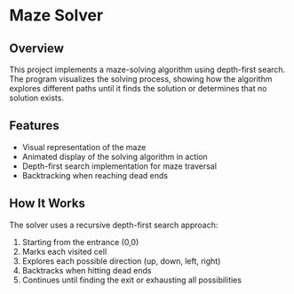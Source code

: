 # Maze Solver

## Overview

This project implements a maze-solving algorithm using depth-first search. The program visualizes the solving process, showing how the algorithm explores different paths until it finds the solution or determines that no solution exists.

## Features

- Visual representation of the maze
- Animated display of the solving algorithm in action
- Depth-first search implementation for maze traversal
- Backtracking when reaching dead ends

## How It Works

The solver uses a recursive depth-first search approach:

1. Starting from the entrance (0,0)
2. Marks each visited cell
3. Explores each possible direction (up, down, left, right)
4. Backtracks when hitting dead ends
5. Continues until finding the exit or exhausting all possibilities
